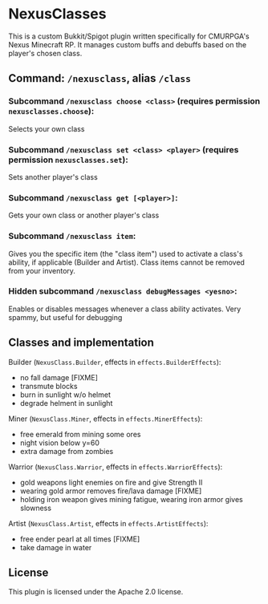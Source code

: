 # NexusClasses
This is a custom Bukkit/Spigot plugin written specifically for CMURPGA's
Nexus Minecraft RP. It manages custom buffs and debuffs based on the
player's chosen class.

## Command: `/nexusclass`, alias `/class`
### Subcommand `/nexusclass choose <class>` (requires permission `nexusclasses.choose`):
Selects your own class

### Subcommand `/nexusclass set <class> <player>` (requires permission `nexusclasses.set`):
Sets another player's class

### Subcommand `/nexusclass get [<player>]`:
Gets your own class or another player's class

### Subcommand `/nexusclass item`:
Gives you the specific item (the "class item") used to activate a class's ability, if applicable (Builder and Artist).
Class items cannot be removed from your inventory.

### Hidden subcommand `/nexusclass debugMessages <yesno>`:
Enables or disables messages whenever a class ability activates. Very spammy, but useful for debugging

## Classes and implementation
Builder (`NexusClass.Builder`, effects in `effects.BuilderEffects`):
* no fall damage [FIXME]
* transmute blocks
* burn in sunlight w/o helmet
* degrade helment in sunlight

Miner (`NexusClass.Miner`, effects in `effects.MinerEffects`):
* free emerald from mining some ores
* night vision below y=60
* extra damage from zombies

Warrior (`NexusClass.Warrior`, effects in `effects.WarriorEffects`):
* gold weapons light enemies on fire and give Strength II
* wearing gold armor removes fire/lava damage [FIXME]
* holding iron weapon gives mining fatigue, wearing iron armor gives slowness

Artist (`NexusClass.Artist`, effects in `effects.ArtistEffects`):
* free ender pearl at all times [FIXME]
* take damage in water

## License
This plugin is licensed under the Apache 2.0 license.